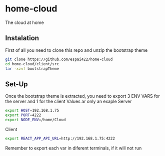 # home-cloud
The cloud at home

## Instalation

First of all you need to clone this repo and unzip the bootstrap theme

```bash
git clone https://github.com/espai422/home-cloud
cd home-cloud/client/src
tar -xzvf bootstrapTheme
```
## Set-Up
Once the bootstrap theme is extracted, you need to export 3 ENV VARS for the server and 1 for the client
Values ar only an exaple
Server
```bash
export HOST=192.168.1.75
export PORT=4222
export NODE_ENV=/home/Cloud
```
Client
```bash
export REACT_APP_API_URL=http://192.168.1.75:4222
```

Remember to export each var in diferent terminals, if it will not run
